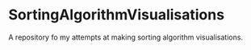 # SortingAlgorithmVisualisations
 A repository fo my attempts at making sorting algorithm visualisations.
